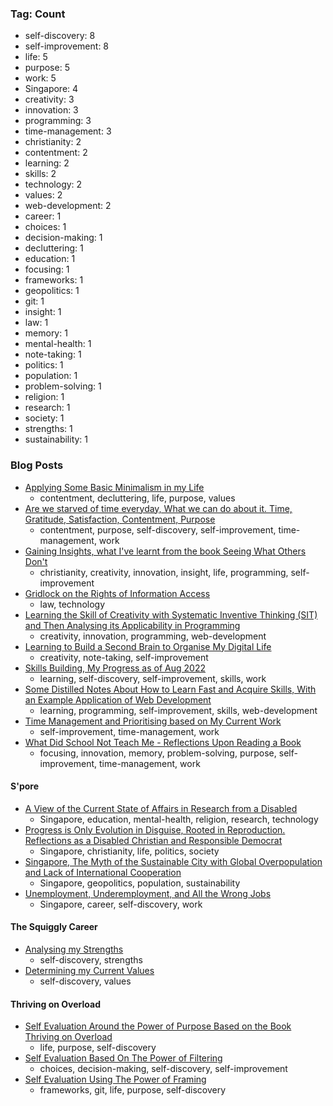 ### Tag: Count
- self-discovery: 8
- self-improvement: 8
- life: 5
- purpose: 5
- work: 5
- Singapore: 4
- creativity: 3
- innovation: 3
- programming: 3
- time-management: 3
- christianity: 2
- contentment: 2
- learning: 2
- skills: 2
- technology: 2
- values: 2
- web-development: 2
- career: 1
- choices: 1
- decision-making: 1
- decluttering: 1
- education: 1
- focusing: 1
- frameworks: 1
- geopolitics: 1
- git: 1
- insight: 1
- law: 1
- memory: 1
- mental-health: 1
- note-taking: 1
- politics: 1
- population: 1
- problem-solving: 1
- religion: 1
- research: 1
- society: 1
- strengths: 1
- sustainability: 1

### Blog Posts
* [Applying Some Basic Minimalism in my Life](https://github.com/maxloosmu/MaxVault/blob/main/Applying%20Some%20Basic%20Minimalism%20in%20my%20Life.md)
    + contentment, decluttering, life, purpose, values
* [Are we starved of time everyday, What we can do about it.  Time, Gratitude, Satisfaction, Contentment, Purpose](https://github.com/maxloosmu/MaxVault/blob/main/Are%20we%20starved%20of%20time%20everyday,%20What%20we%20can%20do%20about%20it.%20Time,%20Gratitude,%20Satisfaction,%20Contentment,%20Purpose.md)
    + contentment, purpose, self-discovery, self-improvement, time-management, work
* [Gaining Insights, what I've learnt from the book Seeing What Others Don't](https://github.com/maxloosmu/MaxVault/blob/main/Gaining%20Insights,%20what%20I've%20learnt%20from%20the%20book%20Seeing%20What%20Others%20Don't.md)
    + christianity, creativity, innovation, insight, life, programming, self-improvement
* [Gridlock on the Rights of Information Access](https://github.com/maxloosmu/MaxVault/blob/main/Gridlock%20on%20the%20Rights%20of%20Information%20Access.md)
    + law, technology
* [Learning the Skill of Creativity with Systematic Inventive Thinking (SIT) and Then Analysing its Applicability in Programming](https://github.com/maxloosmu/MaxVault/blob/main/Learning%20the%20Skill%20of%20Creativity%20with%20Systematic%20Inventive%20Thinking%20(SIT)%20and%20Then%20Analysing%20its%20Applicability%20in%20Programming.md)
    + creativity, innovation, programming, web-development
* [Learning to Build a Second Brain to Organise My Digital Life](https://github.com/maxloosmu/MaxVault/blob/main/Learning%20to%20Build%20a%20Second%20Brain%20to%20Organise%20My%20Digital%20Life.md)
    + creativity, note-taking, self-improvement
* [Skills Building, My Progress as of Aug 2022](https://github.com/maxloosmu/MaxVault/blob/main/Skills%20Building,%20My%20Progress%20as%20of%20Aug%202022.md)
    + learning, self-discovery, self-improvement, skills, work
* [Some Distilled Notes About How to Learn Fast and Acquire Skills, With an Example Application of Web Development](https://github.com/maxloosmu/MaxVault/blob/main/Some%20Distilled%20Notes%20About%20How%20to%20Learn%20Fast%20and%20Acquire%20Skills,%20With%20an%20Example%20Application%20of%20Web%20Development.md)
    + learning, programming, self-improvement, skills, web-development
* [Time Management and Prioritising based on My Current Work](https://github.com/maxloosmu/MaxVault/blob/main/Time%20Management%20and%20Prioritising%20based%20on%20My%20Current%20Work.md)
    + self-improvement, time-management, work
* [What Did School Not Teach Me - Reflections Upon Reading a Book](https://github.com/maxloosmu/MaxVault/blob/main/What%20Did%20School%20Not%20Teach%20Me%20-%20Reflections%20Upon%20Reading%20a%20Book.md)
    + focusing, innovation, memory, problem-solving, purpose, self-improvement, time-management, work

#### S'pore
* [A View of the Current State of Affairs in Research from a Disabled](https://github.com/maxloosmu/MaxVault/blob/main/S'pore/A%20View%20of%20the%20Current%20State%20of%20Affairs%20in%20Research%20from%20a%20Disabled.md)
    + Singapore, education, mental-health, religion, research, technology
* [Progress is Only Evolution in Disguise, Rooted in Reproduction. Reflections as a Disabled Christian and Responsible Democrat](https://github.com/maxloosmu/MaxVault/blob/main/S'pore/Progress%20is%20Only%20Evolution%20in%20Disguise,%20Rooted%20in%20Reproduction.%20Reflections%20as%20a%20Disabled%20Christian%20and%20Responsible%20Democrat.md)
    + Singapore, christianity, life, politics, society
* [Singapore, The Myth of the Sustainable City with Global Overpopulation and Lack of International Cooperation](https://github.com/maxloosmu/MaxVault/blob/main/S'pore/Singapore,%20The%20Myth%20of%20the%20Sustainable%20City%20with%20Global%20Overpopulation%20and%20Lack%20of%20International%20Cooperation.md)
    + Singapore, geopolitics, population, sustainability
* [Unemployment, Underemployment, and All the Wrong Jobs](https://github.com/maxloosmu/MaxVault/blob/main/S'pore/Unemployment,%20Underemployment,%20and%20All%20the%20Wrong%20Jobs.md)
    + Singapore, career, self-discovery, work

#### The Squiggly Career
* [Analysing my Strengths](https://github.com/maxloosmu/MaxVault/blob/main/The%20Squiggly%20Career/Analysing%20my%20Strengths.md)
    + self-discovery, strengths
* [Determining my Current Values](https://github.com/maxloosmu/MaxVault/blob/main/The%20Squiggly%20Career/Determining%20my%20Current%20Values.md)
    + self-discovery, values

#### Thriving on Overload
* [Self Evaluation Around the Power of Purpose Based on the Book Thriving on Overload](https://github.com/maxloosmu/MaxVault/blob/main/Thriving%20on%20Overload/Self%20Evaluation%20Around%20the%20Power%20of%20Purpose%20Based%20on%20the%20Book%20Thriving%20on%20Overload.md)
    + life, purpose, self-discovery
* [Self Evaluation Based On The Power of Filtering](https://github.com/maxloosmu/MaxVault/blob/main/Thriving%20on%20Overload/Self%20Evaluation%20Based%20On%20The%20Power%20of%20Filtering.md)
    + choices, decision-making, self-discovery, self-improvement
* [Self Evaluation Using The Power of Framing](https://github.com/maxloosmu/MaxVault/blob/main/Thriving%20on%20Overload/Self%20Evaluation%20Using%20The%20Power%20of%20Framing.md)
    + frameworks, git, life, purpose, self-discovery
